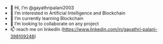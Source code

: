 - 👋 Hi, I’m @gayathripalani2003
- 👀 I’m interested in Artificial Intelligence and Blockchain
- 🌱 I’m currently learning Blockchain
- 💞️ I’m looking to collaborate on any project
- 📫 reach me on linkedIn (https://www.linkedin.com/in/gayathri-palani-398109248)

<!---
gayathripalani2003/gayathripalani2003 is a ✨ special ✨ repository because its `README.md` (this file) appears on your GitHub profile.
You can click the Preview link to take a look at your changes.
--->
